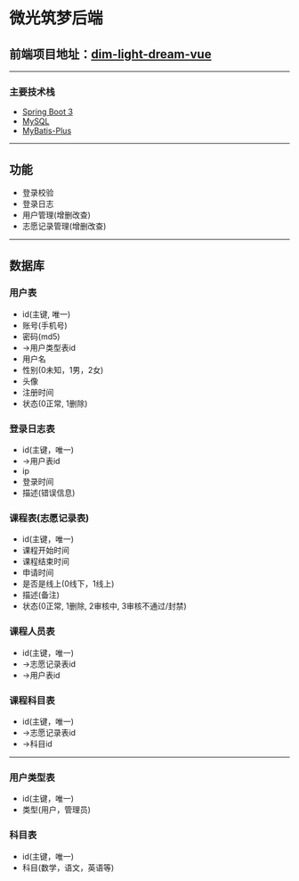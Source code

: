 # 微光筑梦后端
## 前端项目地址：[dim-light-dream-vue](https://github.com/Bai-Zhi-shen/dim-light-dream-vue)

---

### 主要技术栈
* [Spring Boot 3](https://spring.io/projects/spring-boot/)
* [MySQL](https://www.mysql.com/)
* [MyBatis-Plus](https://baomidou.com/)

---

## 功能
* 登录校验
* 登录日志
* 用户管理(增删改查)
* 志愿记录管理(增删改查)

---

## 数据库
### 用户表
* id(主键, 唯一)
* 账号(手机号)
* 密码(md5)
* ->用户类型表id
* 用户名
* 性别(0未知，1男，2女)
* 头像
* 注册时间
* 状态(0正常, 1删除)
### 登录日志表
* id(主键，唯一)
* ->用户表id
* ip
* 登录时间
* 描述(错误信息)
### 课程表(志愿记录表)
* id(主键，唯一)
* 课程开始时间
* 课程结束时间
* 申请时间
* 是否是线上(0线下，1线上)
* 描述(备注)
* 状态(0正常, 1删除, 2审核中, 3审核不通过/封禁)
### 课程人员表
* id(主键，唯一)
* ->志愿记录表id
* ->用户表id
### 课程科目表
* id(主键，唯一)
* ->志愿记录表id
* ->科目id

---

### 用户类型表
* id(主键，唯一)
* 类型(用户，管理员)
### 科目表
* id(主键，唯一)
* 科目(数学，语文，英语等)